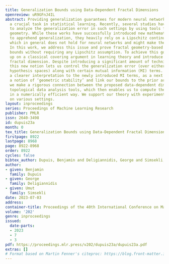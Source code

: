 ```yaml
---
title: Generalization Bounds using Data-Dependent Fractal Dimensions
openreview: uR9GFnJ4IL
abstract: Providing generalization guarantees for modern neural networks has been
  a crucial task in statistical learning. Recently, several studies have attempted
  to analyze the generalization error in such settings by using tools from fractal
  geometry. While these works have successfully introduced new mathematical tools
  to apprehend generalization, they heavily rely on a Lipschitz continuity assumption,
  which in general does not hold for neural networks and might make the bounds vacuous.
  In this work, we address this issue and prove fractal geometry-based generalization
  bounds without requiring any Lipschitz assumption. To achieve this goal, we build
  up on a classical covering argument in learning theory and introduce a data-dependent
  fractal dimension. Despite introducing a significant amount of technical complications,
  this new notion lets us control the generalization error (over either fixed or random
  hypothesis spaces) along with certain mutual information (MI) terms. To provide
  a clearer interpretation to the newly introduced MI terms, as a next step, we introduce
  a notion of ‘geometric stability’ and link our bounds to the prior art. Finally,
  we make a rigorous connection between the proposed data-dependent dimension and
  topological data analysis tools, which then enables us to compute the dimension
  in a numerically efficient way. We support our theory with experiments conducted
  on various settings.
layout: inproceedings
series: Proceedings of Machine Learning Research
publisher: PMLR
issn: 2640-3498
id: dupuis23a
month: 0
tex_title: Generalization Bounds using Data-Dependent Fractal Dimensions
firstpage: 8922
lastpage: 8968
page: 8922-8968
order: 8922
cycles: false
bibtex_author: Dupuis, Benjamin and Deligiannidis, George and Simsekli, Umut
author:
- given: Benjamin
  family: Dupuis
- given: George
  family: Deligiannidis
- given: Umut
  family: Simsekli
date: 2023-07-03
address: 
container-title: Proceedings of the 40th International Conference on Machine Learning
volume: '202'
genre: inproceedings
issued:
  date-parts:
  - 2023
  - 7
  - 3
pdf: https://proceedings.mlr.press/v202/dupuis23a/dupuis23a.pdf
extras: []
# Format based on Martin Fenner's citeproc: https://blog.front-matter.io/posts/citeproc-yaml-for-bibliographies/
---
```

